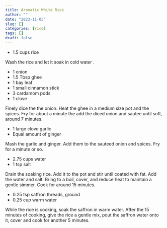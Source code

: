 ```yaml
---
title: Aromatic White Rice
author: ""
date: "2023-11-05"
slug: []
categories: [rice]
tags: []
draft: false
---
```


- 1.5 cups rice

Wash the rice and let it soak in cold water .

- 1 onion
- 1.5 Tbsp ghee
- 1 bay leaf
- 1 small cinnamon stick
- 3 cardamom pods
- 1 clove

Finely dice the the onion. Heat the ghee in a medium size pot and the spices. Fry for about a minute the add the diced onion and sautee until soft, around 7 minutes.

- 1 large clove garlic
- Equal amount of ginger

Mash the garlic and ginger. Add them to the sauteed onion and spices. Fry for a minute or so.

- 2.75 cups water
- 1 tsp salt

Drain the soaking rice. Add it to the pot and stir until coated with fat. Add the water and salt. Bring to a boil, cover, and reduce heat to maintain a gentle simmer. Cook for around 15 minutes.

- 0.25 tsp saffron threads, ground
- 0.25 cup warm water

While the rice is cooking, soak the saffron in warm water. After the 15 minutes of cooking, give the rice a gentle mix, pout the saffron water onto it, cover and cook for another 5 minutes.
